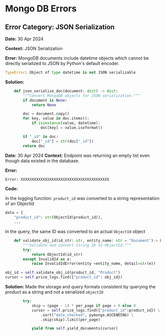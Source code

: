 # Mongo DB Errors


## Error Category: JSON Serialization

**Date:** 30 Apr 2024

**Context:** JSON Serialization

**Error:**
MongoDB documents include datetime objects which cannot be directly serialized to JSON by Python's default encoder.
```python
TypeError: Object of type datetime is not JSON serializable
```

**Solution:**

```python
    def json_serialize_doc(document: dict) -> dict:
        """Convert MongoDB objects for JSON serialization."""
        if document is None:
            return None

        doc = document.copy()
        for key, value in doc.items():
            if isinstance(value, datetime):
                doc[key] = value.isoformat()

        if "_id" in doc:
            doc["_id"] = str(doc["_id"])
        return doc
```


**Date:** 30 Apr 2024
**Context:**  Endpoint was returning an empty list even though data existed in the database.

**Error:**
```python
Error: XXXXXXXXXXXXXXXXXXXXXXXXXXXXXXXXXXXXXXXX
```

**Code:**

In the logging function: ```product_id``` was converted to a string representation of an ObjectId


```python
data = {
    "product_id": str(ObjectId(product_id)),
    ...
```

In the query, the same ID was converted to an actual ```ObjectId``` object

```python
    def validate_obj_id(id_str: str, entity_name: str = "Document")-> ObjectId:
        """Validate and convert string ID to ObjectId."""
        try:
            return ObjectId(id_str)
        except InvalidId as e:
            raise InvalidIdError(entity =entity_name, detail=str(e))
```

```python
obj_id = self.validate_obj_id(product_id, "Product")
cursor = self.price_logs.find({"product_id": obj_id})
```


**Solution:**
Made the storage and query formats consistent by querying the product as a string and not a serialized ```objectID```

```python
        try:
            skip = (page - 1) * per_page if page > 0 else 0
            cursor = self.price_logs.find({"product_id":product_id}) \
                .sort("date_checked", pymongo.ASCENDING) \
                .skip(skip).limit(per_page)

            yield from self.yield_documents(cursor)
```

 
